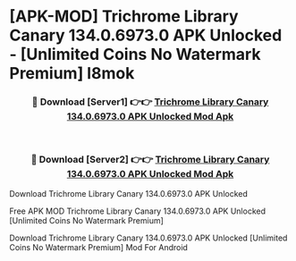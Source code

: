 # [APK-MOD] Trichrome Library Canary 134.0.6973.0 APK Unlocked - [Unlimited Coins No Watermark Premium] l8mok



<div align="center">
<h3>🔴 Download [Server1] 👉👉 <a href="https://momento.my/?title=Trichrome_Library_Canary_134.0.6973.0_APK_Unlocked">Trichrome Library Canary 134.0.6973.0 APK Unlocked Mod Apk</a></h3><br>

<h3>🔴 Download [Server2] 👉👉 <a href="https://momento.my/?title=Trichrome_Library_Canary_134.0.6973.0_APK_Unlocked">Trichrome Library Canary 134.0.6973.0 APK Unlocked Mod Apk</a></h3>
</div>



Download Trichrome Library Canary 134.0.6973.0 APK Unlocked 

Free APK MOD Trichrome Library Canary 134.0.6973.0 APK Unlocked [Unlimited Coins No Watermark Premium]

Download Trichrome Library Canary 134.0.6973.0 APK Unlocked [Unlimited Coins No Watermark Premium] Mod For Android
